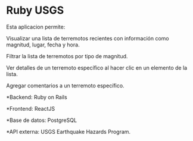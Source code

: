 # Ruby USGS
Esta aplicacion permite:

Visualizar una lista de terremotos recientes con información como magnitud, lugar, fecha y hora.

Filtrar la lista de terremotos por tipo de magnitud.

Ver detalles de un terremoto específico al hacer clic en un elemento de la lista.

Agregar comentarios a un terremoto específico.


*Backend: Ruby on Rails

*Frontend: ReactJS

*Base de datos: PostgreSQL

*API externa: USGS Earthquake Hazards Program.
